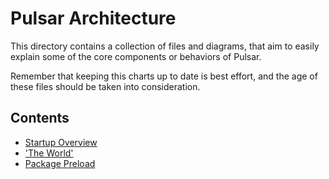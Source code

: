 # Pulsar Architecture

This directory contains a collection of files and diagrams, that aim to easily explain some of the core components or behaviors of Pulsar.

Remember that keeping this charts up to date is best effort, and the age of these files should be taken into consideration.

## Contents
  - [Startup Overview](./overview.md)
  - ['The World'](./the-world.md)
  - [Package Preload](./package-preload.md)
